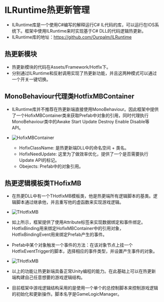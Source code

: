 # ILRuntime热更新管理
* ILRuntime库是一个使用C#编写的解释运行C# IL代码的库，可以运行在IOS系统下。框架中使用ILRuntime来时实现基于C# DLL的代码逻辑热更新。
* ILRuntime库的地址：https://github.com/Ourpalm/ILRuntime

## 热更新模块
* 热更新模块的代码在Assets/Framework/Hotfix下。
* 分别通过ILRuntime和反射调用实现了热更新功能，并且这两种模式可以通过一个开关一键切换。

## MonoBehaviour代理类HotfixMBContainer
* ILRuntime库并不推荐在热更新端直接使用MonoBehaviour。因此框架中提供了一个HofixMBContainer类来获取Prefab中对象的引用，同时代理执行MonoBehaviour类中的Awake Start Update Destroy Enable Disable等API。
* ![HofixMBContainer](https://github.com/winddyhe/knight/blob/master/Doc/res/images/hofix_1.png)

	* HofixClassName: 是热更新端DLL中的命名空间 + 类名。
	* HofixNeedUpdate: 这里为了做效率优化，提供了一个是否需要执行Update API的标记。
	* Obejects: Prefab中的对象引用。

## 热更逻辑模板类THofixMB
* 在热更DLL中有一个THotfixMB模板类，他是热更端所有逻辑脚本的基类。逻辑脚本通过继承他，并且重写他的虚函数来实现游戏逻辑。
* ![THotfixMB](https://github.com/winddyhe/knight/blob/master/Doc/res/images/hofix_2.png)

* 如上所示，框架提供了使用Attribute标签来实现数据绑定和事件绑定。HotfixBinding用来绑定HofixMBContainer中的引用对象，HotfixBindingEvent用来绑定Prefab产生的事件。

* Prefab中某个对象触发一个事件的方法：在该对象节点上挂一个HotfixEventTrigger的脚本，选择相应的事件类型，并设置产生事件的对象。
* ![THotfixMB](https://github.com/winddyhe/knight/blob/master/Doc/res/images/hofix_3.png)

* 以上的功能让热更新端具备正常Unity编程的能力。在此基础上可以在热更新端构建自己任意想要的游戏逻辑结构。
* 目前框架中游戏逻辑结构采用的是使用一个单个的总控制脚本来控制游戏逻辑的初始化和更新操作。脚本名字是GameLogicManager。
